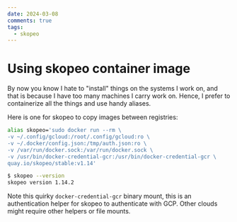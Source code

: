 ```yaml
---
date: 2024-03-08
comments: true
tags:
  - skopeo
---
```


# Using skopeo container image

By now you know I hate to "install" things on the systems I work on, and that is because I have too many machines I carry work on. Hence, I prefer to containerize all the things and use handy aliases.

Here is one for skopeo to copy images between registries:

```bash
alias skopeo='sudo docker run --rm \
-v ~/.config/gcloud:/root/.config/gcloud:ro \
-v ~/.docker/config.json:/tmp/auth.json:ro \
-v /var/run/docker.sock:/var/run/docker.sock \
-v /usr/bin/docker-credential-gcr:/usr/bin/docker-credential-gcr \
quay.io/skopeo/stable:v1.14'
```

```bash
$ skopeo --version
skopeo version 1.14.2
```

Note this quirky `docker-credential-gcr` binary mount, this is an authentication helper for skopeo to authenticate with GCP.
Other clouds might require other helpers or file mounts.
